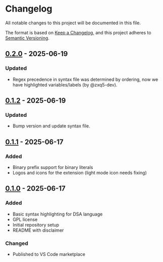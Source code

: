 # Changelog

All notable changes to this project will be documented in this file.

The format is based on [Keep a Changelog](https://keepachangelog.com/en/1.0.0/),
and this project adheres to [Semantic Versioning](https://semver.org/spec/v2.0.0.html).

## [0.2.0] - 2025-06-19

### Updated

- Regex precedence in syntax file was determined by ordering, now we have highlighted variables/labels (by @zxq5-dev).

## [0.1.2] - 2025-06-19

### Updated

- Bump version and update syntax file.

## [0.1.1] - 2025-06-17

### Added

- Binary prefix support for binary literals
- Logos and icons for the extension (light mode icon needs fixing)

## [0.1.0] - 2025-06-17

### Added

- Basic syntax highlighting for DSA language
- GPL license
- Initial repository setup
- README with disclaimer

### Changed

- Published to VS Code marketplace

[0.2.0]: https://github.com/nullndvoid/dsa-language-support/compare/v0.1.3...v0.2.0
[0.1.3]: https://github.com/nullndvoid/dsa-language-support/compare/v0.1.2...v0.1.3
[0.1.2]: https://github.com/nullndvoid/dsa-language-support/compare/v0.1.1...v0.1.2
[0.1.1]: https://github.com/nullndvoid/dsa-language-support/compare/v0.1.0...v0.1.1
[0.1.0]: https://github.com/nullndvoid/dsa-language
